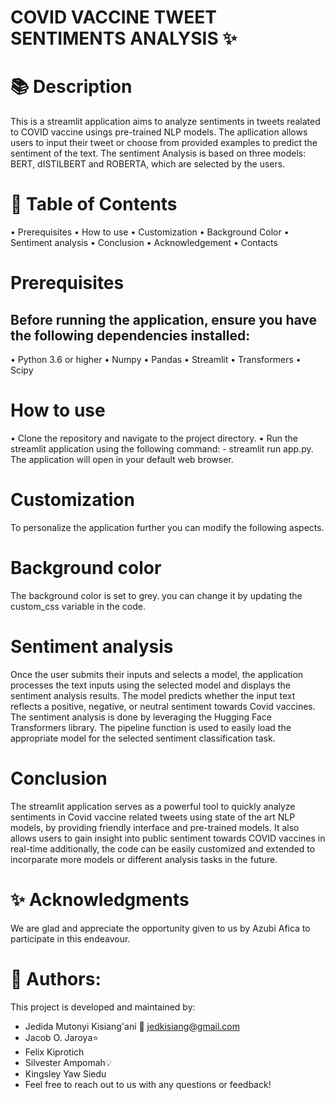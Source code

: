 # COVID VACCINE TWEET SENTIMENTS ANALYSIS ✨

📚 **Description**
==============
This is a streamlit application aims to analyze sentiments in tweets realated to COVID vaccine usings pre-trained NLP models. The apllication allows users to input their tweet or choose from provided examples to predict the sentiment of the text. The sentiment Analysis is based on three models: BERT, dISTILBERT and ROBERTA, which are selected by the users. 

📖 **Table of Contents**
=============
•	Prerequisites
•	How to use 
•	Customization 
•	Background Color
•	Sentiment analysis
•	Conclusion 
•	Acknowledgement 
•	Contacts 

Prerequisites
================
Before running the application, ensure you have the following dependencies installed:
----------
•	Python 3.6 or higher
•	Numpy 
•	Pandas 
•	Streamlit
•	Transformers 
•	Scipy

How to use 
==================
•	Clone the repository and navigate to the project directory.
•	Run the streamlit application using the following command: - streamlit run app.py.
The application will open in your default web browser.

Customization 
==================
To personalize the application further you can modify the following aspects. 

Background color
=================
The background color is set to grey. you can change it by updating the custom_css variable in the code. 

Sentiment analysis
==================
Once the user submits their inputs and selects a model, the application processes the text inputs using the selected model and displays the sentiment analysis results. The model predicts whether the input text reflects a positive, negative, or neutral sentiment towards Covid vaccines. 
The sentiment analysis is done by leveraging the Hugging Face Transformers library. The pipeline function is used to easily load the appropriate model for the selected sentiment classification task.

Conclusion
================
The streamlit application serves as a powerful tool to quickly analyze sentiments in Covid vaccine related tweets using state of the art NLP models, by providing friendly interface and pre-trained models. It also allows users to gain insight into public sentiment towards COVID vaccines in real-time additionally, the code can be easily customized and extended to incorparate more models or different analysis tasks in the future. 

✨ **Acknowledgments**
===================
We are glad and appreciate the opportunity given to us by Azubi Afica to participate in this endeavour.


👥 **Authors**:
=================
This project is developed and maintained by:
- Jedida Mutonyi Kisiang'ani 🚀
  jedkisiang@gmail.com
- Jacob O. Jaroya⭐️
- Felix Kiprotich
- Silvester Ampomah💡
- Kingsley Yaw Siedu
- Feel free to reach out to us with any questions or feedback!
